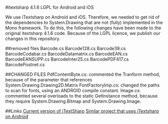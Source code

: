 #itextsharp 4.1.6 LGPL for Android and iOS

We use iTextsharp on Android and iOS. Therefore, we needed to get rid of the dependencies to System.Drawing that are not (fully) implemented in the Mono framework.
To do this, the following changes have been made to the original itextsharp 4.1.6 code. Because of the LGPL licence, we publish our changes in this repository.

##removed files
Barcode.cs
Barcode128.cs
Barcode39.cs
BarcodeCodabar.cs
BarcodeDatamatrix.cs
BarcodeEAN.cs
BarcodeEANSUPP.cs
BarcodeInter25.cs
BarcodePDF417.cs
BarcodePostnet.cs

##CHANGED FILES
PdfContentByte.cs: commented the Tranform method, because of the parameter that references System.Drawing.Drawing2D.Matrix
FontFactoryImp.cs: changed the paths to scan for fonts, using an ANDROID compile constant.
Image.cs: commented several overloads to the static GetInstance method, because they require System.Drawing.Bitmap and System.Drawing.Image.


##Links
[Current version of iTextSharp](http://itextpdf.com/)
[Similar project that uses iTextsharp on Android](https://github.com/JamieMellway/iTextSharpLGPL-MonoForAndroid)
